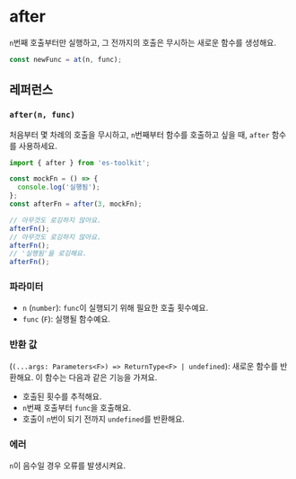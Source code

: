 # after

`n`번째 호출부터만 실행하고, 그 전까지의 호출은 무시하는 새로운 함수를 생성해요.

```typescript
const newFunc = at(n, func);
```

## 레퍼런스

### `after(n, func)`

처음부터 몇 차례의 호출을 무시하고, `n`번째부터 함수를 호출하고 싶을 때, `after` 함수를 사용하세요.

```typescript
import { after } from 'es-toolkit';

const mockFn = () => {
  console.log('실행됨');
};
const afterFn = after(3, mockFn);

// 아무것도 로깅하지 않아요.
afterFn();
// 아무것도 로깅하지 않아요.
afterFn();
// '실행됨'을 로깅해요.
afterFn();
```

### 파라미터

- `n` (`number`): `func`이 실행되기 위해 필요한 호출 횟수예요.
- `func` (`F`): 실행될 함수예요.

### 반환 값

(`(...args: Parameters<F>) => ReturnType<F> | undefined`): 새로운 함수를 반환해요. 이 함수는 다음과 같은 기능을 가져요.

- 호출된 횟수를 추적해요.
- `n`번째 호출부터 `func`을 호출해요.
- 호출이 `n`번이 되기 전까지 `undefined`를 반환해요.

### 에러

`n`이 음수일 경우 오류를 발생시켜요.
